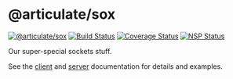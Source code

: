 # @articulate/sox
[![@articulate/sox](https://img.shields.io/npm/v/@articulate/sox.svg)](https://www.npmjs.com/package/@articulate/sox)
[![Build Status](https://travis-ci.org/articulate/sox.svg?branch=master)](https://travis-ci.org/articulate/sox)
[![Coverage Status](https://coveralls.io/repos/github/articulate/sox/badge.svg?branch=master)](https://coveralls.io/github/articulate/sox?branch=master)
[![NSP Status](https://nodesecurity.io/orgs/articulate/projects/4cf8d77e-4275-42d3-b2a4-8c2e1fa790d4/badge)](https://nodesecurity.io/orgs/articulate/projects/4cf8d77e-4275-42d3-b2a4-8c2e1fa790d4)

Our super-special sockets stuff.

See the [client](https://github.com/articulate/sox/blob/master/docs/client.md) and [server](https://github.com/articulate/sox/blob/master/docs/server.md) documentation for details and examples.
